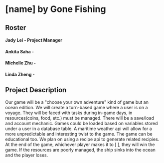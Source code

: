 # [name] by Gone Fishing

## Roster

#### Jady Lei - Project Manager 

#### Ankita Saha - 

#### Michelle Zhu - 

#### Linda Zheng - 

## Project Description

Our game will be a "choose your own adventure" kind of game but an ocean edition. We will create a turn-based game where a user is on a voyage. They will be faced with tasks during in-game days, in resources(coins, food, etc.) must be managed. There will be a save/load and account mechanic. Games could be loaded based on variables stored under a user in a database table. A maritime weather api will allow for a more unpredictable and interesting twist to the game. The game can be educational too. We plan on using a recipe api to generate related recipies. At the end of the game, whichever player makes it to [ ], they will win the game. If the resources are poorly managed, the ship sinks into the ocean and the player loses.
